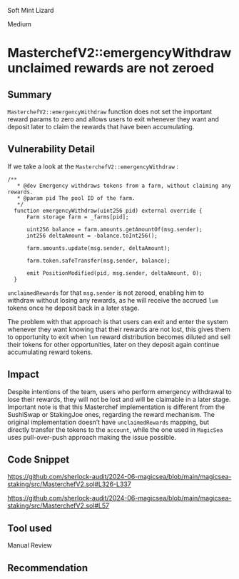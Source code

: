 Soft Mint Lizard

Medium

# MasterchefV2::emergencyWithdraw unclaimed rewards are not zeroed

## Summary

`MasterchefV2::emergencyWithdraw` function does not set the important reward params to zero and allows users to exit whenever they want and deposit later to claim the rewards that have been accumulating.

## Vulnerability Detail

If we take a look at the `MasterchefV2::emergencyWithdraw` :

```solidity
/**
   * @dev Emergency withdraws tokens from a farm, without claiming any rewards.
   * @param pid The pool ID of the farm.
   */
  function emergencyWithdraw(uint256 pid) external override {
      Farm storage farm = _farms[pid];

      uint256 balance = farm.amounts.getAmountOf(msg.sender);
      int256 deltaAmount = -balance.toInt256();

      farm.amounts.update(msg.sender, deltaAmount);

      farm.token.safeTransfer(msg.sender, balance);

      emit PositionModified(pid, msg.sender, deltaAmount, 0);
  }
```

`unclaimedRewards` for that `msg.sender` is not zeroed, enabling him to withdraw without losing any rewards, as he will receive the accrued `lum` tokens once he deposit back in a later stage.

The problem with that approach is that users can exit and enter the system whenever they want knowing that their rewards are not lost, this gives them to opportunity to exit when `lum` reward distribution becomes diluted and sell their tokens for other opportunities, later on they deposit again continue accumulating reward tokens. 

## Impact

Despite intentions of the team, users who perform emergency withdrawal to lose their rewards, they will not be lost and will be claimable in a later stage. Important note is that this Masterchef implementation is different from the SushiSwap or StakingJoe ones, regarding the reward mechanism. The original implementation doesn’t have `unclaimedRewards` mapping, but directly transfer the tokens to the `account`, while the one used in `MagicSea` uses pull-over-push approach making the issue possible.

## Code Snippet

https://github.com/sherlock-audit/2024-06-magicsea/blob/main/magicsea-staking/src/MasterchefV2.sol#L326-L337

https://github.com/sherlock-audit/2024-06-magicsea/blob/main/magicsea-staking/src/MasterchefV2.sol#L57

## Tool used

Manual Review

## Recommendation